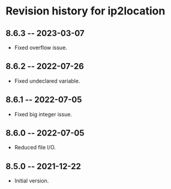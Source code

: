 # Revision history for ip2location

## 8.6.3  -- 2023-03-07

* Fixed overflow issue.

## 8.6.2  -- 2022-07-26

* Fixed undeclared variable.

## 8.6.1  -- 2022-07-05

* Fixed big integer issue.


## 8.6.0  -- 2022-07-05

* Reduced file I/O.

## 8.5.0  -- 2021-12-22

* Initial version.
